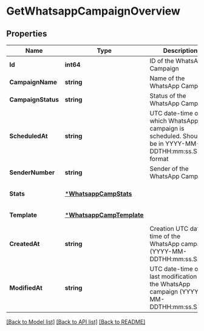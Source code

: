 # GetWhatsappCampaignOverview

## Properties
Name | Type | Description | Notes
------------ | ------------- | ------------- | -------------
**Id** | **int64** | ID of the WhatsApp Campaign | [default to null]
**CampaignName** | **string** | Name of the WhatsApp Campaign | [default to null]
**CampaignStatus** | **string** | Status of the WhatsApp Campaign | [default to null]
**ScheduledAt** | **string** | UTC date-time on which WhatsApp campaign is scheduled. Should be in YYYY-MM-DDTHH:mm:ss.SSSZ format | [optional] [default to null]
**SenderNumber** | **string** | Sender of the WhatsApp Campaign | [default to null]
**Stats** | [***WhatsappCampStats**](WhatsappCampStats.md) |  | [optional] [default to null]
**Template** | [***WhatsappCampTemplate**](WhatsappCampTemplate.md) |  | [default to null]
**CreatedAt** | **string** | Creation UTC date-time of the WhatsApp campaign (YYYY-MM-DDTHH:mm:ss.SSSZ) | [default to null]
**ModifiedAt** | **string** | UTC date-time of last modification of the WhatsApp campaign (YYYY-MM-DDTHH:mm:ss.SSSZ) | [default to null]

[[Back to Model list]](../README.md#documentation-for-models) [[Back to API list]](../README.md#documentation-for-api-endpoints) [[Back to README]](../README.md)


